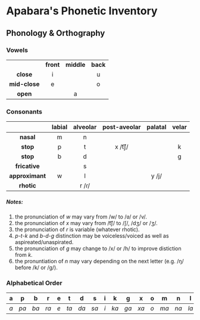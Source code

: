 # Apabara's Phonetic Inventory

## Phonology & Orthography

### Vowels

<table>
  <tr>
    <td></td>
    <td><b>front</b></td>
    <td><b>middle</b></td>
    <td><b>back</b></td>
  </tr>
  <tr>
    <td align='center'><b>close</b></td>
    <td align='center'>i</td>
    <td></td>
    <td align='center'>u</td>
  </tr>
  <tr>
    <td align='center'><b>mid-close</b></td>
    <td align='center'>e</td>
    <td></td>
    <td align='center'>o</td>
  </tr>
  <tr>
    <td align='center'><b>open</b></td>
    <td colspan="3" align='center'>a</td>
  </tr>
</table>

### Consonants

|                 | **labial** | **alveolar** | **post-aveolar** | **palatal** | **velar** |
|:---------------:|:----------:|:------------:|:----------------:|:-----------:|:---------:|
|    **nasal**    |      m     |       n      |                  |             |           |
|    **stop**     |      p     |       t      |      x /t͡ʃ/      |             |     k     |
|    **stop**     |      b     |       d      |                  |             |     g     |
|  **fricative**  |            |       s      |                  |             |           |
| **approximant** |      w     |       l      |                  |    y /j/    |           |
|    **rhotic**   |            |     r /ɾ/    |                  |             |           |

##### *Notes:*

1. the pronunciation of *w* may vary from /w/ to /ʋ/ or /v/.
2. the pronunciation of *x* may vary from /t͡ʃ/ to /ʃ/, /dʒ/ or /ʒ/.
3. the pronunciation of *r* is variable (whatever rhotic).
4. *p*-*t*-*k* and *b*-*d*-*g* distinction may be voiceless/voiced as well as aspireated/unaspirated.
5. the pronunciation of *g* may change to /x/ or /h/ to improve distiction from *k*.
6. the pronuntiation of *n* may vary depending on the next letter (e.g. /ŋ/ before /k/ or /g/).

### Alphabetical Order

| a | p  | b  | r  | e | t  | d  | s  | i | k  | g  | x  | o | m  | n  | l  | u | w  | y  |
|:-:|:--:|:--:|:--:|:-:|:--:|:--:|:--:|:-:|:--:|:--:|:--:|:-:|:--:|:--:|:--:|:-:|:--:|:--:|
|*a*|*pa*|*ba*|*ra*|*e*|*ta*|*da*|*sa*|*i*|*ka*|*ga*|*xa*|*o*|*ma*|*na*|*la*|*u*|*wa*|*ya*|
